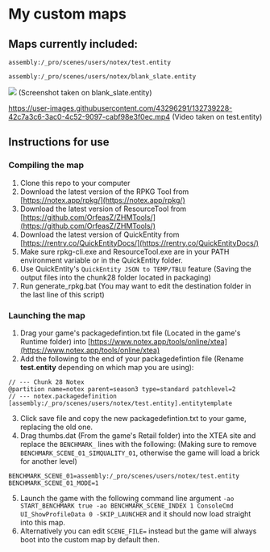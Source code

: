 # My custom maps

## Maps currently included:

`assembly:/_pro/scenes/users/notex/test.entity`

`assembly:/_pro/scenes/users/notex/blank_slate.entity`

![](https://i.notex.app/Hakuj)
(Screenshot taken on blank_slate.entity)

https://user-images.githubusercontent.com/43296291/132739228-42c7a3c6-3ac0-4c52-9097-cabf98e3f0ec.mp4
(Video taken on test.entity)

## Instructions for use

### Compiling the map

1. Clone this repo to your computer
2. Download the latest version of the RPKG Tool from [https://notex.app/rpkg/](https://notex.app/rpkg/)
3. Download the latest version of ResourceTool from [https://github.com/OrfeasZ/ZHMTools/](https://github.com/OrfeasZ/ZHMTools/)
4. Download the latest version of QuickEntity from [https://rentry.co/QuickEntityDocs/](https://rentry.co/QuickEntityDocs/)
5. Make sure rpkg-cli.exe and ResourceTool.exe are in your PATH environment variable or in the QuickEntity folder.
6. Use QuickEntity's `QuickEntity JSON to TEMP/TBLU` feature (Saving the output files into the chunk28 folder located in packaging)
7. Run generate_rpkg.bat (You may want to edit the destination folder in the last line of this script)

### Launching the map

1. Drag your game's packagedefintion.txt file (Located in the game's Runtime folder) into [https://www.notex.app/tools/online/xtea](https://www.notex.app/tools/online/xtea)
2. Add the following to the end of your packagedefintion file (Rename **test.entity** depending on which map you are using):

```
// --- Chunk 28 Notex
@partition name=notex parent=season3 type=standard patchlevel=2
// --- notex.packagedefinition
[assembly:/_pro/scenes/users/notex/test.entity].entitytemplate
```

3. Click save file and copy the new packagedefintion.txt to your game, replacing the old one.
4. Drag thumbs.dat (From the game's Retail folder) into the XTEA site and replace the `BENCHMARK_` lines with the following: (Making sure to remove `BENCHMARK_SCENE_01_SIMQUALITY_01`, otherwise the game will load a brick for another level)

```
BENCHMARK_SCENE_01=assembly:/_pro/scenes/users/notex/test.entity
BENCHMARK_SCENE_01_MODE=1
```

5. Launch the game with the following command line argument `-ao START_BENCHMARK true -ao BENCHMARK_SCENE_INDEX 1 ConsoleCmd UI_ShowProfileData 0 -SKIP_LAUNCHER` and it should now load straight into this map.
6. Alternatively you can edit `SCENE_FILE=` instead but the game will always boot into the custom map by default then.
